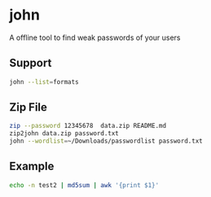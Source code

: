 # john
A offline tool to find weak passwords of your users

## Support
```sh
john --list=formats
```

## Zip File
```sh
zip --password 12345678  data.zip README.md
zip2john data.zip password.txt
john --wordlist=~/Downloads/passwordlist password.txt
```

## Example
```sh
echo -n test2 | md5sum | awk '{print $1}'
```

